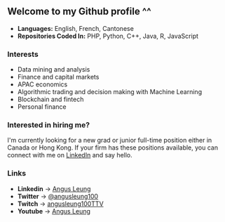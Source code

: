 ## Welcome to my Github profile ^^

<!--
**angusleung100/angusleung100** is a ✨ _special_ ✨ repository because its `README.md` (this file) appears on your GitHub profile.

Here are some ideas to get you started:

- 🔭 I’m currently working on ...
- 🌱 I’m currently learning ...
- 👯 I’m looking to collaborate on ...
- 🤔 I’m looking for help with ...
- 💬 Ask me about ...
- 📫 How to reach me: ...
- 😄 Pronouns: ...
- ⚡ Fun fact: ...
-->

- **Languages:** English, French, Cantonese
- **Repositories Coded In:** PHP, Python, C++, Java, R, JavaScript

### Interests
- Data mining and analysis
- Finance and capital markets
- APAC economics
- Algorithmic trading and decision making with Machine Learning
- Blockchain and fintech
- Personal finance

### Interested in hiring me?
I'm currently looking for a new grad or junior full-time position either in Canada or Hong Kong. If your firm has these positions available, you can connect with me on [LinkedIn](https://www.linkedin.com/in/angus-leung/) and say hello.

### Links
- **Linkedin** -> [Angus Leung](https://www.linkedin.com/in/angus-leung/)
- **Twitter** -> [@angusleung100](https://twitter.com/angusleung100)
- **Twitch** -> [angusleung100TTV](https://www.twitch.tv/angusleung100ttv)
- **Youtube** -> [Angus Leung](https://www.youtube.com/channel/UCm6_EGKgsXrwnnhWv3Zu_Ug)

